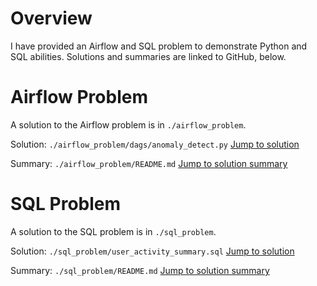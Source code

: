 Overview
========
I have provided an Airflow and SQL problem to demonstrate Python and SQL abilities. Solutions and summaries are linked to GitHub, below.

Airflow Problem
========
A solution to the Airflow problem is in `./airflow_problem`.

Solution: `./airflow_problem/dags/anomaly_detect.py`
<a href="https://github.com/jacksonhoyt/lennar/blob/main/airflow_problem/dags/anomaly_detect.py" target="_blank">Jump to solution</a>

Summary: `./airflow_problem/README.md`
<a href="https://github.com/jacksonhoyt/lennar/tree/main/airflow_problem#overview" target="_blank">Jump to solution summary</a>


SQL Problem
========
A solution to the SQL problem is in `./sql_problem`.

Solution: `./sql_problem/user_activity_summary.sql`
<a href="https://github.com/jacksonhoyt/lennar/blob/main/sql_problem/user_activity_summary.sql" target="_blank">Jump to solution</a>

Summary: `./sql_problem/README.md`
<a href="https://github.com/jacksonhoyt/lennar/tree/main/sql_problem#solution" target="_blank">Jump to solution summary</a>
